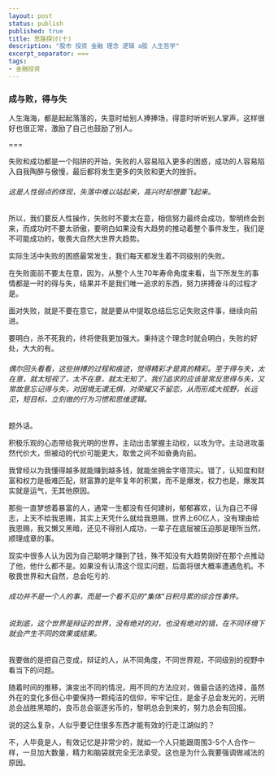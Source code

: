 ```yaml
---
layout: post
status: publish
published: true
title: 思路探讨(十)
description: "股市 投资 金融 理念 逻辑 a股 人生哲学"
excerpt_separator: ===
tags:
- 金融投资
---
```


### 成与败，得与失

人生海海，都是起起落落的，失意时给别人捧捧场，得意时听听别人掌声，这样很好也很正常，激励了自己也鼓励了别人。

===

失败和成功都是一个陷阱的开始，失败的人容易陷入更多的困惑，成功的人容易陷入自我陶醉与傲慢，最后都将发生更多的失败和更大的挫折。

###### 这是人性弱点的体现，失落中难以站起来，高兴时却想要飞起来。

所以，我们要反人性操作，失败时不要太在意，相信努力最终会成功，黎明终会到来，而成功时不要太骄傲，要明白如果没有大趋势的推动着整个事件发生，我们是不可能成功的，敬畏大自然大世界大趋势。

实际生活中失败的困惑最常发生，我们每天都发生着不同级别的失败。

在失败面前不要太在意，因为，从整个人生70年寿命角度来看，当下所发生的事情都是一时的得与失，结果并不是我们唯一追求的东西，努力拼搏奋斗的过程才是。

面对失败，就是不要在意它，就是要从中提取总结后忘记失败这件事，继续向前进。

要明白，杀不死我的，终将使我更加强大。秉持这个理念时就会明白，失败的好处，大大的有。

###### 偶尔回头看看，这些拼搏的过程和痕迹，觉得精彩才是真的精彩。至于得与失，太在意，就太短视了，太不在意，就太无知了，我们追求的应该是常反思得与失，又常故意忘记得与失，对困境无谓无惧，对荣耀又不留恋，从而形成大视野，长远见，短目标，立刻做的行为习惯和思维逻辑。

题外话。

积极乐观的心态带给我光明的世界，主动出击掌握主动权，以攻为守。主动进攻虽然代价大，但被动的代价可能更大，取舍之间不如奋勇向前。

我曾经以为我懂得越多就能赚到越多钱，就能坐拥金字塔顶尖。错了，认知度和财富和权力是极难匹配，财富靠的是年复年的积累，而不是爆发，权力也是，爆发其实就是运气，无其他原因。

那些一直梦想着暴富的人，通常一生都没有任何建树，郁郁寡欢，认为自己不得志，上天不给我恩赐，其实上天凭什么就给我恩赐，世界上60亿人，没有理由给我恩赐，我又懒又黑暗，还见不得别人成功，一辈子在底层被压迫那是理所当然，顺理成章的事。

现实中很多人认为因为自己聪明才赚到了钱，殊不知没有大趋势刚好在那个点推动了他，他什么都不是。如果没有认清这个现实问题，后面将很大概率遭遇危机。不敬畏世界和大自然，总会吃亏的.

###### 成功并不是一个人的事，而是一个看不见的"集体"日积月累的综合性事件。

###### 说到底，这个世界是辩证的世界，没有绝对的对，也没有绝对的错，在不同环境下就会产生不同的效果或结果。

我要做的是把自己变成，辩证的人，从不同角度，不同世界观，不同级别的视野中看当下的问题。

随着时间的推移，演变出不同的情况，用不同的方法应对，做最合适的选择，虽然外在的变化多但心中要保持一颗纯洁的信仰，牢牢记住，是金子总会发光的，光明总会战胜黑暗的，良币总会驱逐劣币的，黎明总会到来的，努力总会有回报。

说的这么复杂，人似乎要记住很多东西才能有效的行走江湖似的？

不，人毕竟是人，有效记忆是非常少的，就如一个人只能跟周围3-5个人合作一样，一旦加大数量，精力和脑袋就完全无法承受。这也是为什么我要强调做减法的原因。

